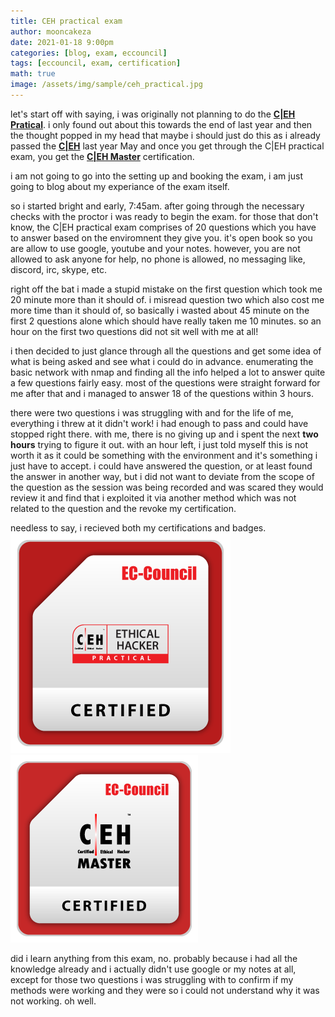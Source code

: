 ```yaml
---
title: CEH practical exam
author: mooncakeza
date: 2021-01-18 9:00pm
categories: [blog, exam, eccouncil]
tags: [eccouncil, exam, certification]
math: true
image: /assets/img/sample/ceh_practical.jpg
---
```

<p>
let's start off with saying, i was originally not planning to do the <a href="https://www.eccouncil.org/programs/certified-ethical-hacker-ceh-practical/"><b>C|EH Pratical</b></a>. i only found out about this towards the end of last year and then the thought popped in my head that maybe i should just do this as i already passed the <a href="https://www.eccouncil.org/programs/certified-ethical-hacker-ceh/"><b>C|EH</b></a> last year May and once you get through the C|EH practical exam, you get the <a href="https://www.eccouncil.org/programs/certified-ethical-hacker-ceh-master/"><b>C|EH Master</b></a> certification.
</p>
<p>
i am not going to go into the setting up and booking the exam, i am just going to blog about my experiance of the exam itself.
</p>
<p>so i started bright and early, 7:45am. after going through the necessary checks with the proctor i was ready to begin the exam. for those that don't know, the C|EH practical exam comprises of 20 questions which you have to answer based on the enviromnent they give you. it's open book so you are allow to use google, youtube and your notes. however, you are not allowed to ask anyone for help, no phone is allowed, no messaging like, discord, irc, skype, etc.
</p>
<p>
right off the bat i made a stupid mistake on the first question which took me 20 minute more than it should of. i misread question two which also cost me more time than it should of, so basically i wasted about 45 minute on the first 2 questions alone which should have really taken me 10 minutes. so an hour on the first two questions did not sit well with me at all!
</p>
<p>
i then decided to just glance through all the questions and get some idea of what is being asked and see what i could do in advance. enumerating the basic network with nmap and finding all the info helped a lot to answer quite a few questions fairly easy. most of the questions were straight forward for me after that and i managed to answer 18 of the questions within 3 hours. 
</p>
<p>
there were two questions i was struggling with and for the life of me, everything i threw at it didn't work! i had enough to pass and could have stopped right there. with me, there is no giving up and i spent the next <b>two hours</b> trying to figure it out. with an hour left, i just told myself this is not worth it as it could be something with the environment and it's something i just have to accept. i could have answered the question, or at least found the answer in another way, but i did not want to deviate from the scope of the question as the session was being recorded and was scared they would review it and find that i exploited it via another method which was not related to the question and the revoke my certification.
</p>
<p>
needless to say, i recieved both my certifications and badges.
<img src="/assets/img/sample/CEHPRACTICAL.png">
<img src="/assets/img/sample/CEHMASTER.png">
</p>
<p>
did i learn anything from this exam, no. probably because i had all the knowledge already and i actually didn't use google or my notes at all, except for those two questions i was struggling with to confirm if my methods were working and they were so i could not understand why it was not working. oh well. 
</p>
